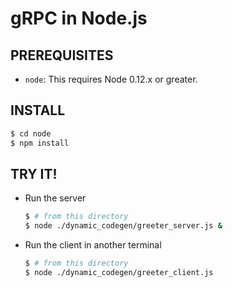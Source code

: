 gRPC in Node.js
===========================

PREREQUISITES
-------------

- `node`: This requires Node 0.12.x or greater.

INSTALL
-------

   ```sh
   $ cd node
   $ npm install
   ```

TRY IT!
-------

 - Run the server

   ```sh
   $ # from this directory
   $ node ./dynamic_codegen/greeter_server.js &
   ```

 - Run the client in another terminal

   ```sh
   $ # from this directory
   $ node ./dynamic_codegen/greeter_client.js
   ```

